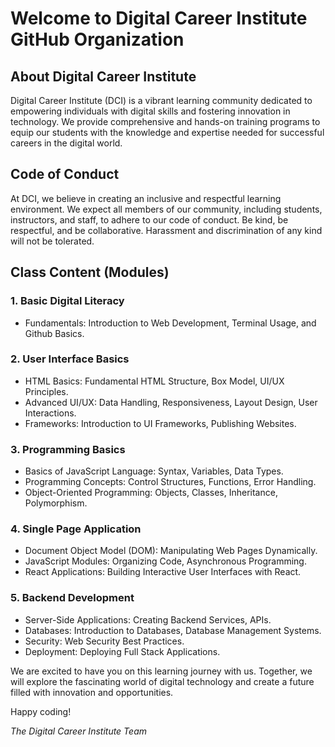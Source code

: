# Welcome to Digital Career Institute GitHub Organization

## About Digital Career Institute

Digital Career Institute (DCI) is a vibrant learning community dedicated to empowering individuals with digital skills and fostering innovation in technology. We provide comprehensive and hands-on training programs to equip our students with the knowledge and expertise needed for successful careers in the digital world.

## Code of Conduct

At DCI, we believe in creating an inclusive and respectful learning environment. We expect all members of our community, including students, instructors, and staff, to adhere to our code of conduct. Be kind, be respectful, and be collaborative. Harassment and discrimination of any kind will not be tolerated.

## Class Content (Modules)

### 1. Basic Digital Literacy

- Fundamentals: Introduction to Web Development, Terminal Usage, and Github Basics.

### 2. User Interface Basics

- HTML Basics: Fundamental HTML Structure, Box Model, UI/UX Principles.
- Advanced UI/UX: Data Handling, Responsiveness, Layout Design, User Interactions.
- Frameworks: Introduction to UI Frameworks, Publishing Websites.

### 3. Programming Basics

- Basics of JavaScript Language: Syntax, Variables, Data Types.
- Programming Concepts: Control Structures, Functions, Error Handling.
- Object-Oriented Programming: Objects, Classes, Inheritance, Polymorphism.

### 4. Single Page Application

- Document Object Model (DOM): Manipulating Web Pages Dynamically.
- JavaScript Modules: Organizing Code, Asynchronous Programming.
- React Applications: Building Interactive User Interfaces with React.

### 5. Backend Development

- Server-Side Applications: Creating Backend Services, APIs.
- Databases: Introduction to Databases, Database Management Systems.
- Security: Web Security Best Practices.
- Deployment: Deploying Full Stack Applications.

We are excited to have you on this learning journey with us. Together, we will explore the fascinating world of digital technology and create a future filled with innovation and opportunities.

Happy coding!

*The Digital Career Institute Team*


<!--

**Here are some ideas to get you started:**

🙋‍♀️ A short introduction - what is your organization all about?
🌈 Contribution guidelines - how can the community get involved?
👩‍💻 Useful resources - where can the community find your docs? Is there anything else the community should know?
🍿 Fun facts - what does your team eat for breakfast?
🧙 Remember, you can do mighty things with the power of [Markdown](https://docs.github.com/github/writing-on-github/getting-started-with-writing-and-formatting-on-github/basic-writing-and-formatting-syntax)
-->
